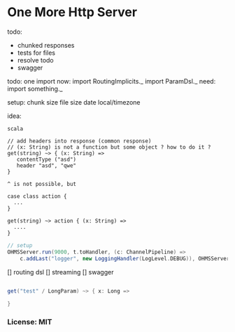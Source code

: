 
# One More Http Server

todo:
* chunked responses
* tests for files
* resolve todo
* swagger

todo: one import 
now: 
import RoutingImplicits._
import ParamDsl._
need: 
import something._ 

setup: 
    chunk size 
    file size 
    date local/timezone


idea: 
```
scala 

// add headers into response (common response)
// (x: String) is not a function but some object ? how to do it ?
get(string) ~> { (x: String) => 
   contentType ("asd")
   header "asd", "qwe"  
}

^ is not possible, but 

case class action {
  ... 
}

get(string) ~> action { (x: String) => 
  .... 
}

```
  
```scala 
// setup
OHMSServer.run(9000, t.toHandler, (c: ChannelPipeline) =>
    c.addLast("logger", new LoggingHandler(LogLevel.DEBUG)), OHMSServer.noSetup)
```

[] routing dsl
[] streaming 
[] swagger


```scala

get("test" / LongParam) ~> { x: Long =>
  
}


```

### License: MIT

